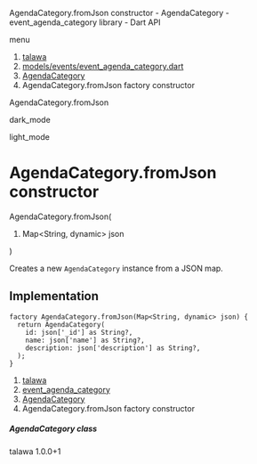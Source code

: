 




AgendaCategory.fromJson constructor - AgendaCategory - event\_agenda\_category library - Dart API







menu

1. [talawa](../../index.html)
2. [models/events/event\_agenda\_category.dart](../../models_events_event_agenda_category/models_events_event_agenda_category-library.html)
3. [AgendaCategory](../../models_events_event_agenda_category/AgendaCategory-class.html)
4. AgendaCategory.fromJson factory constructor

AgendaCategory.fromJson


dark\_mode

light\_mode




# AgendaCategory.fromJson constructor


AgendaCategory.fromJson(

1. Map<String, dynamic> json

)

Creates a new `AgendaCategory` instance from a JSON map.


## Implementation

```
factory AgendaCategory.fromJson(Map<String, dynamic> json) {
  return AgendaCategory(
    id: json['_id'] as String?,
    name: json['name'] as String?,
    description: json['description'] as String?,
  );
}
```

 


1. [talawa](../../index.html)
2. [event\_agenda\_category](../../models_events_event_agenda_category/models_events_event_agenda_category-library.html)
3. [AgendaCategory](../../models_events_event_agenda_category/AgendaCategory-class.html)
4. AgendaCategory.fromJson factory constructor

##### AgendaCategory class





talawa
1.0.0+1






